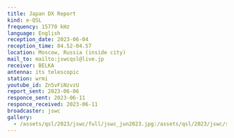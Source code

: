 ```yaml
---
title: Japan DX Report
kind: e-QSL
frequency: 15770 kHz
language: English
reception_date: 2023-06-04
reception_time: 04.52-04.57
location: Moscow, Russia (inside city)
mail_to: mailto:jswcqsl@live.jp
receiver: BELKA
antenna: its telescopic
station: wrmi
youtube_id: Zn5vFiNzvzU
report_sent: 2023-06-06
responce_sent: 2023-06-11
responce_received: 2023-06-11
broadcaster: jswc
gallery:
  - /assets/qsl/2023/jswc/full/jswc_jun2023.jpg:/assets/qsl/2023/jswc/small/jswc_jun2023.jpg
---
```

